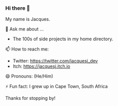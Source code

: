 ### Hi there 👋

My name is Jacques.

💬 Ask me about ...
- The 100s of side projects in my home directory.

📫 How to reach me:
- Twitter: https://twitter.com/jacquesj_dev
- Itch: https://jacquesj.itch.io

😄 Pronouns: (He/Him)

⚡ Fun fact: I grew up in Cape Town, South Africa

Thanks for stopping by!

<!--
**frederickjjoubert/frederickjjoubert** is a ✨ _special_ ✨ repository because its `README.md` (this file) appears on your GitHub profile.

Here are some ideas to get you started:

- 🔭 I’m currently working on ...
- 🌱 I’m currently learning ...
- 👯 I’m looking to collaborate on ...
- 🤔 I’m looking for help with ...
- 💬 Ask me about ...
- 📫 How to reach me: ...
- 😄 Pronouns: ...
- ⚡ Fun fact: ...
-->
